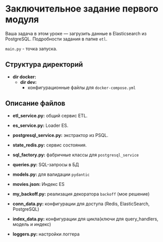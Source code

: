# Заключительное задание первого модуля

Ваша задача в этом уроке — загрузить данные в Elasticsearch из PostgreSQL. Подробности задания в папке `etl`.

`main.py` - точка запуска.

## Структура директорий

- **dir docker:**
  - **dir dev:**
    - конфигурационные файлы для `docker-compose.yml`

## Описание файлов

- **etl_service.py:** общий сервис ETL.
- **es_service.py:** Loader ES.
- **postgresql_service.py:** экстрактор из PSQL.
- **state_redis.py:** сервис состояния.

- **sql_factory.py:** фабричные классы для `postgresql_service`
- **queries.py:** SQL-запросы в БД

- **models.py:** для валидации `pydantic`
- **movies.json:** Индекс ES
- **my_backoff.py:** реализация декоратора `backoff` (мое решение)
- **conn_data.py:** конфигурации для доступа (Redis, ElasticSearch, PostgreSQL)
- **index_data.py:** конфигурации для цикла(ключи для query_handlers, модель и индекс)
- **loggers.py:** настройки логгера
